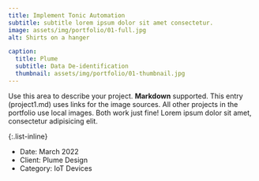 ```yaml
---
title: Implement Tonic Automation
subtitle: subtitle lorem ipsum dolor sit amet consectetur.
image: assets/img/portfolio/01-full.jpg
alt: Shirts on a hanger

caption:
  title: Plume
  subtitle: Data De-identification
  thumbnail: assets/img/portfolio/01-thumbnail.jpg
---
```

Use this area to describe your project. **Markdown** supported. This entry (project1.md) uses links for the image sources. All other projects in the portfolio use local images. Both work just fine! Lorem ipsum dolor sit amet, consectetur adipisicing elit. 

{:.list-inline}
- Date: March 2022
- Client: Plume Design
- Category: IoT Devices

